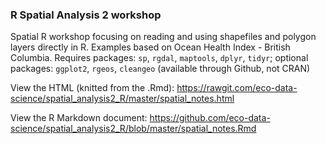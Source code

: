 ### R Spatial Analysis 2 workshop  

Spatial R workshop focusing on reading and using shapefiles and polygon layers directly in R.  Examples based on Ocean Health Index - British Columbia.  Requires packages: `sp`, `rgdal`, `maptools`, `dplyr`, `tidyr`; optional packages: `ggplot2`, `rgeos`, `cleangeo` (available through Github, not CRAN)

View the HTML (knitted from the .Rmd): https://rawgit.com/eco-data-science/spatial_analysis2_R/master/spatial_notes.html

View the R Markdown document: https://github.com/eco-data-science/spatial_analysis2_R/blob/master/spatial_notes.Rmd

